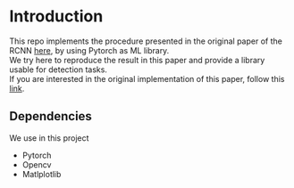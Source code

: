 # Introduction

This repo implements the procedure presented in the original paper of the RCNN [here](https://openaccess.thecvf.com/content_cvpr_2014/papers/Girshick_Rich_Feature_Hierarchies_2014_CVPR_paper.pdf), by using Pytorch as ML library. \
We try here to reproduce the result in this paper and provide a library usable for detection tasks.\
If you are interested in the original implementation of this paper, follow this [link](https://github.com/rbgirshick/rcnn).

## Dependencies
We use in this project
* Pytorch
* Opencv 
* Matlplotlib

